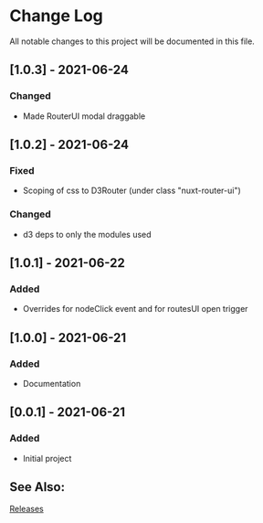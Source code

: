 # Change Log
All notable changes to this project will be documented in this file.

## [1.0.3] - 2021-06-24
### Changed
- Made RouterUI modal draggable

## [1.0.2] - 2021-06-24
### Fixed
- Scoping of css to D3Router (under class "nuxt-router-ui")

### Changed
- d3 deps to only the modules used

## [1.0.1] - 2021-06-22
### Added
- Overrides for nodeClick event and for routesUI open trigger

## [1.0.0] - 2021-06-21
### Added
- Documentation

## [0.0.1] - 2021-06-21
### Added
- Initial project

## See Also:

[Releases](https://github.com/richardeschloss/nuxt-router-ui/releases) 
